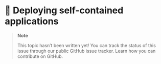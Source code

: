 # 🔧 Deploying self-contained applications

> **Note**
> 
> This topic hasn’t been written yet! You can track the status of this issue through our public GitHub issue tracker. Learn how you can contribute on GitHub.
